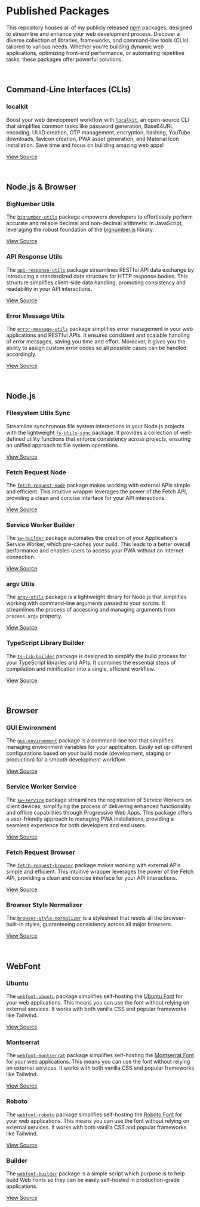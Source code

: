 # Published Packages

This repository houses all of my publicly released [npm](https://www.npmjs.com/) packages, designed to streamline and enhance your web development process. Discover a diverse collection of libraries, frameworks, and command-line tools (CLIs) tailored to various needs. Whether you're building dynamic web applications, optimizing front-end performance, or automating repetitive tasks, these packages offer powerful solutions.





<br/>

## Command-Line Interfaces (CLIs)

### localkit

Boost your web development workflow with [`localkit`](https://www.npmjs.com/package/localkit), an open-source CLI that simplifies common tasks like password generation, Base64URL encoding, UUID creation, OTP management, encryption, hashing, YouTube downloads, favicon creation, PWA asset generation, and Material Icon installation. Save time and focus on building amazing web apps!

[View Source](https://github.com/jesusgraterol/localkit)





<br/>

## Node.js & Browser

### BigNumber Utils

The [`bignumber-utils`](https://www.npmjs.com/package/bignumber-utils) package empowers developers to effortlessly perform accurate and reliable decimal and non-decimal arithmetic in JavaScript, leveraging the robust foundation of the [bignumber.js](https://github.com/MikeMcl/bignumber.js) library.

[View Source](https://github.com/jesusgraterol/bignumber-utils)



### API Response Utils

The [`api-response-utils`](https://www.npmjs.com/package/api-response-utils) package streamlines RESTful API data exchange by introducing a standardized data structure for HTTP response bodies. This structure simplifies client-side data handling, promoting consistency and readability in your API interactions.

[View Source](https://github.com/jesusgraterol/api-response-utils)



### Error Message Utils

The [`error-message-utils`](https://www.npmjs.com/package/error-message-utils) package simplifies error management in your web applications and RESTful APIs. It ensures consistent and scalable handling of error messages, saving you time and effort.  Moreover, it gives you the ability to assign custom error codes so all possible cases can be handled accordingly.

[View Source](https://github.com/jesusgraterol/error-message-utils)





<br/>

## Node.js

### Filesystem Utils Sync

Streamline synchronous file system interactions in your Node.js projects with the lightweight [`fs-utils-sync`](https://www.npmjs.com/package/fs-utils-sync) package. It provides a collection of well-defined utility functions that enforce consistency across projects, ensuring an unified approach to file system operations.

[View Source](https://github.com/jesusgraterol/fs-utils-sync)



### Fetch Request Node

The [`fetch-request-node`](https://www.npmjs.com/package/fetch-request-node) package makes working with external APIs simple and efficient. This intuitive wrapper leverages the power of the Fetch API, providing a clean and concise interface for your API interactions.

[View Source](https://github.com/jesusgraterol/fetch-request-node)



### Service Worker Builder

The [`sw-builder`](https://www.npmjs.com/package/sw-builder) package automates the creation of your Application's Service Worker, which pre-caches your build. This leads to a better overall performance and enables users to access your PWA without an Internet connection.

[View Source](https://github.com/jesusgraterol/sw-builder)



### argv Utils

The [`argv-utils`](https://github.com/jesusgraterol/argv-utils) package is a lightweight library for Node.js that simplifies working with command-line arguments passed to your scripts. It streamlines the process of accessing and managing arguments from `process.argv` property.

[View Source](https://github.com/jesusgraterol/argv-utils)



### TypeScript Library Builder

The [`ts-lib-builder`](https://www.npmjs.com/package/ts-lib-builder) package is designed to simplify the build process for your TypeScript libraries and APIs. It combines the essential steps of compilation and minification into a single, efficient workflow.

[View Source](https://github.com/jesusgraterol/ts-lib-builder)





<br/>

## Browser

### GUI Environment

The [`gui-environment`](https://www.npmjs.com/package/gui-environment) package is a command-line tool that simplifies managing environment variables for your application. Easily set up different configurations based on your build mode (development, staging or production) for a smooth development workflow.

[View Source](https://github.com/jesusgraterol/gui-environment)



### Service Worker Service

The [`sw-service`](https://www.npmjs.com/package/sw-service) package streamlines the registration of Service Workers on client devices, simplifying the process of delivering enhanced functionality and offline capabilities through Progressive Web Apps. This package offers a user-friendly approach to managing PWA installations, providing a seamless experience for both developers and end users.

[View Source](https://github.com/jesusgraterol/sw-service)


### Fetch Request Browser

The [`fetch-request-browser`](https://www.npmjs.com/package/fetch-request-browser) package makes working with external APIs simple and efficient. This intuitive wrapper leverages the power of the Fetch API, providing a clean and concise interface for your API interactions.

[View Source](https://github.com/jesusgraterol/fetch-request-browser)



### Browser Style Normalizer

The [`browser-style-normalizer`](https://www.npmjs.com/package/browser-style-normalizer) is a stylesheet that resets all the browser-built-in styles, guaranteeing consistency across all major browsers.

[View Source](https://github.com/jesusgraterol/browser-style-normalizer)





<br/>

## WebFont

### Ubuntu

The [`webfont-ubuntu`](https://www.npmjs.com/package/webfont-ubuntu) package simplifies self-hosting the [Ubuntu Font](https://fonts.google.com/specimen/Ubuntu) for your web applications. This means you can use the font without relying on external services. It works with both vanilla CSS and popular frameworks like Tailwind.

[View Source](https://github.com/jesusgraterol/webfont-ubuntu)



### Montserrat

The [`webfont-montserrat`](https://www.npmjs.com/package/webfont-montserrat) package simplifies self-hosting the [Montserrat Font](https://fonts.google.com/specimen/Montserrat) for your web applications. This means you can use the font without relying on external services. It works with both vanilla CSS and popular frameworks like Tailwind.

[View Source](https://github.com/jesusgraterol/webfont-montserrat)



### Roboto

The [`webfont-roboto`](https://www.npmjs.com/package/webfont-roboto) package simplifies self-hosting the [Roboto Font](https://fonts.google.com/specimen/Roboto) for your web applications. This means you can use the font without relying on external services. It works with both vanilla CSS and popular frameworks like Tailwind.

[View Source](https://github.com/jesusgraterol/webfont-roboto)



### Builder

The [`webfont-builder`](https://www.npmjs.com/package/webfont-builder) package is a simple script which purpose is to help build Web Fonts so they can be easily self-hosted in production-grade applications.

[View Source](https://github.com/jesusgraterol/webfont-builder)